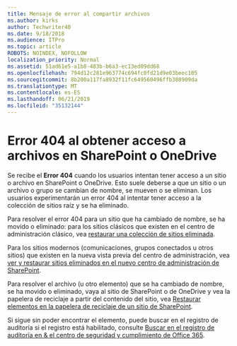 ```yaml
---
title: Mensaje de error al compartir archivos
ms.author: kirks
author: Techwriter40
ms.date: 9/18/2018
ms.audience: ITPro
ms.topic: article
ROBOTS: NOINDEX, NOFOLLOW
localization_priority: Normal
ms.assetid: 51ad61e5-a1b8-483b-b6a3-ec13ed09dd68
ms.openlocfilehash: 794d12c281e963774c694fc0fd21d9e03beec105
ms.sourcegitcommit: 8b200a117fa8932f11fc649560496ffb308909da
ms.translationtype: MT
ms.contentlocale: es-ES
ms.lasthandoff: 06/21/2019
ms.locfileid: "35132144"
---
```

# <a name="error-404-when-accessing-files-in-sharepoint-or-onedrive"></a>Error 404 al obtener acceso a archivos en SharePoint o OneDrive

Se recibe el **Error 404** cuando los usuarios intentan tener acceso a un sitio o archivo en SharePoint o OneDrive. Esto suele deberse a que un sitio o un archivo o grupo se cambian de nombre, se mueven o se eliminan.
Los usuarios experimentarán un error 404 al intentar tener acceso a la colección de sitios raíz y se ha eliminado.

Para resolver el error 404 para un sitio que ha cambiado de nombre, se ha movido o eliminado: para los sitios clásicos que existen en el centro de administración clásico, vea [restaurar una colección de sitios eliminada](https://docs.microsoft.com/sharepoint/restore-deleted-site-collection).

Para los sitios modernos (comunicaciones, grupos conectados u otros sitios) que existen en la nueva vista previa del centro de administración, vea [ver y restaurar sitios eliminados en el nuevo centro de administración de SharePoint](https://docs.microsoft.com/sharepoint/view-and-restore-deleted-sites-in-new-admin-center).

Para resolver el archivo (u otro elemento) que se ha cambiado de nombre, se ha movido o eliminado, vaya al sitio de SharePoint o de OneDrive y vea la papelera de reciclaje a partir del contenido del sitio, vea [Restaurar elementos en la papelera de reciclaje de un sitio de SharePoint](https://support.office.com/article/Restore-items-in-the-Recycle-Bin-of-a-SharePoint-site-6df466b6-55f2-4898-8d6e-c0dff851a0be).

 Si sigue sin poder encontrar el elemento, puede buscar en el registro de auditoría si el registro está habilitado, consulte [Buscar en el registro de auditoría en &amp; el centro de seguridad y cumplimiento de Office 365](https://support.office.com/client/search-the-audit-log-in-the-office-365-security-compliance-center-0d4d0f35-390b-4518-800e-0c7ec95e946c).


    

